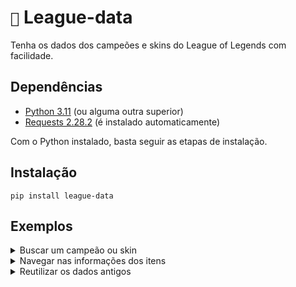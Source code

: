 # `📩` League-data

Tenha os dados dos campeões e skins do League of Legends com facilidade.

## Dependências

- [Python 3.11](https://www.python.org/downloads/release/python-3112/) (ou alguma outra superior)
- [Requests 2.28.2](https://requests.readthedocs.io/en/latest/) (é instalado automaticamente)

Com o Python instalado, basta seguir as etapas de instalação.

## Instalação

```
pip install league-data
```

## Exemplos

<details>
    <summary> Buscar um campeão ou skin </summary>

```python
    from league_data import League

    league = League()
    champion = league["zeri"]  # -> <league_data.models.Champion object at ...>
    skin = league["ocean song zeri"]  # -> <league_data.models.Skin object at ...>
    skin.data  # todo objeto possui o seu dicionário de informações também
```

</details>

<details>
    <summary> Navegar nas informações dos itens </summary>
    Existe duas sintaxes no projeto, utilizando objetos e dicionários.

```python
    from league_data import League

    league = League()
    champion = league["zeri"]  # -> <league_data.models.Champion object at ...>
    skins_object = champion.skins  # -> [<league_data.models.Skin object>, ...]
    skins_dict = champion["skins"]  # -> {"nightblade irelia": {"id": ...}, ...}
```

</details>

<details>
    <summary> Reutilizar os dados antigos </summary>

```python
    from league_data import Explorer, League

    league = League()  # aqui você gera os league.data e pode utilizar como quiser
    irelia = league["irelia"]  # -> <league_data.models.Champion object at ...>

    explorer = Explorer(league.data)  # reutilizando os dados gerados antes
    irelia = explorer["irelia"]  # -> <league_data.models.Champion object at ...>
```

</details>
